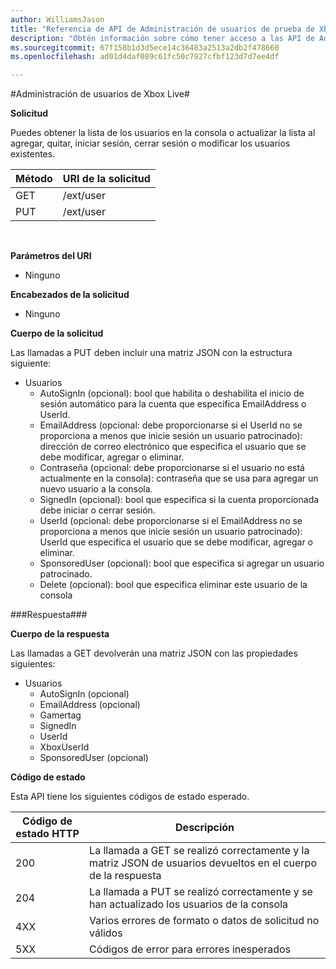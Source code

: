 ```yaml
---  
author: WilliamsJason
title: "Referencia de API de Administración de usuarios de prueba de Xbox Live"
description: "Obtén información sobre cómo tener acceso a las API de Administración de usuarios mediante programación."
ms.sourcegitcommit: 67f158b1d3d5ece14c36483a2513a2db2f478660
ms.openlocfilehash: ad01d4daf089c61fc50c7927cfbf123d7d7ee4df

---  
```


#Administración de usuarios de Xbox Live#

**Solicitud**

Puedes obtener la lista de los usuarios en la consola o actualizar la lista al agregar, quitar, iniciar sesión, cerrar sesión o modificar los usuarios existentes.

| Método        | URI de la solicitud     | 
| ------------- |-----------------|
| GET           | /ext/user |
| PUT           | /ext/user |
<br>

**Parámetros del URI**

* Ninguno

**Encabezados de la solicitud**

* Ninguno

**Cuerpo de la solicitud**

Las llamadas a PUT deben incluir una matriz JSON con la estructura siguiente:

* Usuarios
  * AutoSignIn (opcional): bool que habilita o deshabilita el inicio de sesión automático para la cuenta que especifica EmailAddress o UserId.
  * EmailAddress (opcional: debe proporcionarse si el UserId no se proporciona a menos que inicie sesión un usuario patrocinado): dirección de correo electrónico que especifica el usuario que se debe modificar, agregar o eliminar.
  * Contraseña (opcional: debe proporcionarse si el usuario no está actualmente en la consola): contraseña que se usa para agregar un nuevo usuario a la consola.
  * SignedIn (opcional): bool que especifica si la cuenta proporcionada debe iniciar o cerrar sesión.
  * UserId (opcional: debe proporcionarse si el EmailAddress no se proporciona a menos que inicie sesión un usuario patrocinado): UserId que especifica el usuario que se debe modificar, agregar o eliminar.
  * SponsoredUser (opcional): bool que especifica si agregar un usuario patrocinado.
  * Delete (opcional): bool que especifica eliminar este usuario de la consola

###Respuesta###

**Cuerpo de la respuesta**

Las llamadas a GET devolverán una matriz JSON con las propiedades siguientes:

* Usuarios
  * AutoSignIn (opcional)
  * EmailAddress (opcional)
  * Gamertag
  * SignedIn
  * UserId
  * XboxUserId
  * SponsoredUser (opcional)
  
**Código de estado**

Esta API tiene los siguientes códigos de estado esperado.

| Código de estado HTTP   | Descripción     | 
| ------------------ |-----------------|
| 200                | La llamada a GET se realizó correctamente y la matriz JSON de usuarios devueltos en el cuerpo de la respuesta |
| 204                | La llamada a PUT se realizó correctamente y se han actualizado los usuarios de la consola |
| 4XX                | Varios errores de formato o datos de solicitud no válidos |
| 5XX                | Códigos de error para errores inesperados |
<br>





<!--HONumber=Jun16_HO4-->


